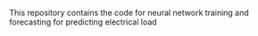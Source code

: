 This repository contains the code for neural network training and forecasting for predicting electrical load
